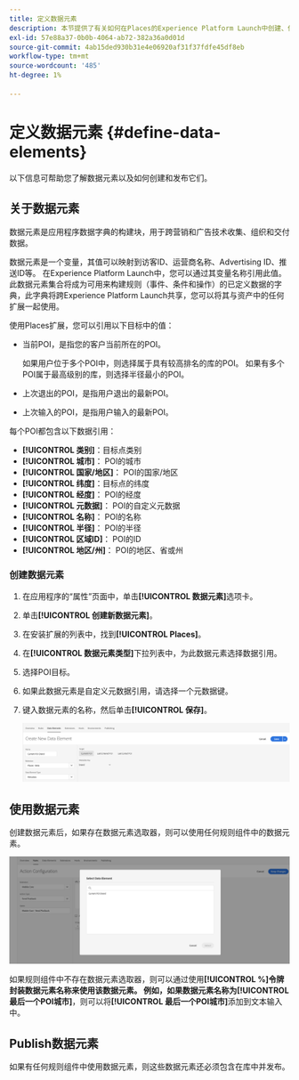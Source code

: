 ```yaml
---
title: 定义数据元素
description: 本节提供了有关如何在Places的Experience Platform Launch中创建、使用和发布数据元素的信息。
exl-id: 57e88a37-0b0b-4064-ab72-382a36a0d01d
source-git-commit: 4ab15ded930b31e4e06920af31f37fdfe45df8eb
workflow-type: tm+mt
source-wordcount: '485'
ht-degree: 1%

---
```


# 定义数据元素 {#define-data-elements}

以下信息可帮助您了解数据元素以及如何创建和发布它们。

## 关于数据元素

数据元素是应用程序数据字典的构建块，用于跨营销和广告技术收集、组织和交付数据。

数据元素是一个变量，其值可以映射到访客ID、运营商名称、Advertising ID、推送ID等。 在Experience Platform Launch中，您可以通过其变量名称引用此值。 此数据元素集合将成为可用来构建规则（事件、条件和操作）的已定义数据的字典，此字典将跨Experience Platform Launch共享，您可以将其与资产中的任何扩展一起使用。

使用Places扩展，您可以引用以下目标中的值：

* 当前POI，是指您的客户当前所在的POI。

  如果用户位于多个POI中，则选择属于具有较高排名的库的POI。 如果有多个POI属于最高级别的库，则选择半径最小的POI。
* 上次退出的POI，是指用户退出的最新POI。
* 上次输入的POI，是指用户输入的最新POI。

每个POI都包含以下数据引用：

* **[!UICONTROL 类别]**：目标点类别
* **[!UICONTROL 城市]**： POI的城市
* **[!UICONTROL 国家/地区]**： POI的国家/地区
* **[!UICONTROL 纬度]**：目标点的纬度
* **[!UICONTROL 经度]**： POI的经度
* **[!UICONTROL 元数据]**： POI的自定义元数据
* **[!UICONTROL 名称]**： POI的名称
* **[!UICONTROL 半径]**： POI的半径
* **[!UICONTROL 区域ID]**： POI的ID
* **[!UICONTROL 地区/州]**： POI的地区、省或州

### 创建数据元素

1. 在应用程序的“属性”页面中，单击&#x200B;**[!UICONTROL 数据元素]**&#x200B;选项卡。

1. 单击&#x200B;**[!UICONTROL 创建新数据元素]**。

1. 在安装扩展的列表中，找到&#x200B;**[!UICONTROL Places]**。

1. 在&#x200B;**[!UICONTROL 数据元素类型]**&#x200B;下拉列表中，为此数据元素选择数据引用。

1. 选择POI目标。

1. 如果此数据元素是自定义元数据引用，请选择一个元数据键。

1. 键入数据元素的名称，然后单击&#x200B;**[!UICONTROL 保存]**。

   ![创建数据元素](/help/assets/create-de-7-v3.png)


## 使用数据元素

创建数据元素后，如果存在数据元素选取器，则可以使用任何规则组件中的数据元素。

![使用数据元素](/help/assets/use-de-v2.png)

如果规则组件中不存在数据元素选取器，则可以通过使用&#x200B;**[!UICONTROL %]**令牌封装数据元素名称来使用该数据元素。
例如，如果数据元素名称为**[!UICONTROL 最后一个POI城市]**，则可以将&#x200B;**[!UICONTROL 最后一个POI城市]**&#x200B;添加到文本输入中。


## Publish数据元素

如果有任何规则组件中使用数据元素，则这些数据元素还必须包含在库中并发布。
